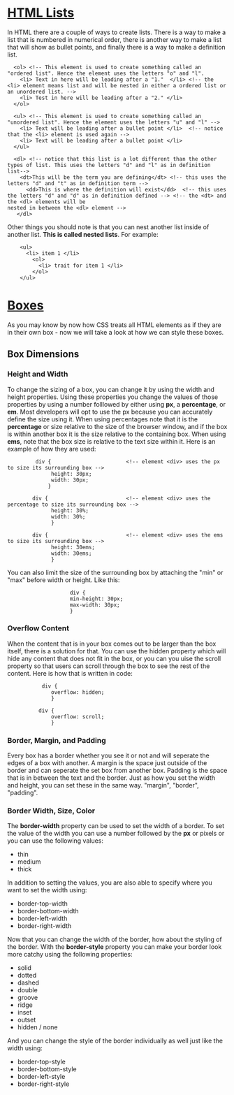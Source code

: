 # <ins>HTML Lists</ins> # 
In HTML there are a couple of ways to create lists. There is a way to make a list that is numbered in numerical order, there is another way to make a list that will show as bullet points, and finally there is a way to make a definition list. 

      <ol> <!-- This element is used to create something called an "ordered list". Hence the element uses the letters "o" and "l". 
        <li> Text in here will be leading after a "1."  </li> <!-- the <li> element means list and will be nested in either a ordered list or an unordered list. --> 
        <li> Test in here will be leading after a "2." </li> 
      </ol> 
      
      <ul> <!-- This element is used to create something called an "unordered list". Hence the element uses the letters "u" and "l" --> 
        <li> Text will be leading after a bullet point </li>  <!-- notice that the <li> element is used again --> 
        <li> Text will be leading after a bullet point </li> 
      </ul> 
      
      <dl> <!-- notice that this list is a lot different than the other types of list. This uses the letters "d" and "l" as in definition list--> 
        <dt>This will be the term you are defining</dt> <!-- this uses the letters "d" and "t" as in definition term --> 
          <dd>This is where the definition will exist</dd>  <!-- this uses the letters "d" and "d" as in definition defined --> <!-- the <dt> and the <dl> elements will be                                                                                   nested in between the <dl> element --> 
       </dl> 
       
Other things you should note is that you can nest another list inside of another list. **This is called nested lists**. For example: 

        <ul> 
          <li> item 1 </li> 
            <ol>
              <li> trait for item 1 </li> 
            </ol> 
        </ul> 

# <ins>Boxes</ins> # 
As you may know by now how CSS treats all HTML elements as if they are in their own box - now we will take a look at how we can style these boxes. 

## Box Dimensions ## 

### Height and Width ### 
To change the sizing of a box, you can change it by using the width and height properties. Using these properties you change the values of those properties by using a number folllowed by either using **px**, a **percentage**, or **em**. Most developers will opt to use the px because you can accurately define the size using it. When using percentages note that it is the **percentage** or size relative to the size of the browser window, and if the box is within another box it is the size relative to the containing box. 
When using **ems**, note that the box size is relative to the text size within it. Here is an example of how they are used: 

             div {                        <!-- element <div> uses the px to size its surrounding box --> 
                  height: 30px;
                  width: 30px; 
                 } 
                 
            div {                         <!-- element <div> uses the percentage to size its surrounding box --> 
                  height: 30%;
                  width: 30%;
                  }
                  
            div {                         <!-- element <div> uses the ems to size its surrounding box --> 
                  height: 30ems;
                  width: 30ems; 
                  } 
                  
You can also limit the size of the surrounding box by attaching the "min" or "max" before width or height. Like this: 

                        div {
                        min-height: 30px; 
                        max-width: 30px; 
                        }
                
### Overflow Content ### 
When the content that is in your box comes out to be larger than the box itself, there is a solution for that. You can use the hidden property which will hide any content that does not fit in the box, or you can you uise the scroll property so that users can scroll through the box to see the rest of the content. Here is how that is written in code: 

               div {
                  overflow: hidden;
                  }
                  
              div {
                  overflow: scroll;
                  }
### Border, Margin, and Padding ### 
Every box has a border whether you see it or not and will seperate the edges of a box with another. A margin is the space just outside of the border and can seperate the set box from another box. Padding is the space that is in between the text and the border. Just as how you set the width and height, you can set these in the same way. "margin", "border", "padding". 

### Border Width, Size, Color ### 
The **border-width** property can be used to set the width of a border. To set the value of the width you can use a number followed by the **px** or pixels or you can use the following values:
* thin
* medium
* thick 


In addition to setting the values, you are also able to specify where you want to set the width using: 
* border-top-width 
* border-bottom-width
* border-left-width
* border-right-width


Now that you can change the width of the border, how about the styling of the border. With the **border-style** property you can make your border look more catchy using the following properties: 
* solid 
* dotted 
* dashed
* double
* groove
* ridge
* inset 
* outset
* hidden / none 


And you can change the style of the border individually as well just like the width using: 
* border-top-style 
* border-bottom-style
* border-left-style
* border-right-style 

                  
